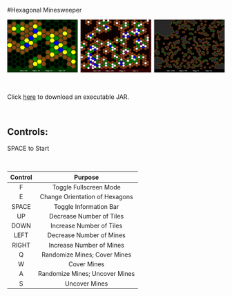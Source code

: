 #Hexagonal Minesweeper

![screenshot](screenshot.jpg)

&nbsp;

Click [here](http://carsoncraig.me/jar/HexagonalMinesweeper.jar) to download an executable JAR.

&nbsp;

## Controls:
 
SPACE to Start
 
&nbsp;
 
|Control|Purpose|
|:-:|:-:|
|F | Toggle Fullscreen Mode|
|E | Change Orientation of Hexagons|
|SPACE | Toggle Information Bar|
|UP | Decrease Number of Tiles|
|DOWN | Increase Number of Tiles|
|LEFT | Decrease Number of Mines|
|RIGHT | Increase Number of Mines|
|Q | Randomize Mines; Cover Mines |
|W | Cover Mines|
|A | Randomize Mines; Uncover Mines|
|S | Uncover Mines|
